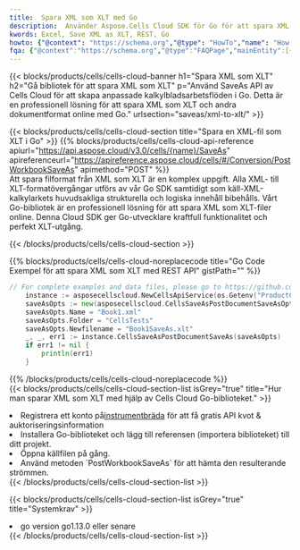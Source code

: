 ```yaml
---
title:  Spara XML som XLT med Go
description:  Använder Aspose.Cells Cloud SDK för Go för att spara XML-formatfil som XLT-formatfil.
kwords: Excel, Save XML as XLT, REST, Go
howto: {"@context": "https://schema.org","@type": "HowTo","name": "How to save XML as XLT using the Cells Cloud Go library.","description": "How to save XML as XLT using the Cells Cloud Go library.","image": {"@type": "ImageObject"},"url": "/go/saveas/xml-to-xlt/","step": [{ "@type": "HowToStep","name": "How to save XML as XLT using the Cells Cloud Go library. step 1", "image": {"@type": "ImageObject",},"url": "/go/saveas/xml-to-xlt/","text": "Register an account at <a href='https://dashboard.aspose.cloud/'>Dashboard</a> to get free API quota & authorization details",},{ "@type": "HowToStep","name": "How to save XML as XLT using the Cells Cloud Go library. step 1", "image": {"@type": "ImageObject",},"url": "/go/saveas/xml-to-xlt/","text": "Install Go library and add the reference (import the library) to your project.",},{ "@type": "HowToStep","name": "How to save XML as XLT using the Cells Cloud Go library. step 1", "image": {"@type": "ImageObject",},"url": "/go/saveas/xml-to-xlt/","text": "Open the source file in go.",},{ "@type": "HowToStep","name": "How to save XML as XLT using the Cells Cloud Go library. step 1", "image": {"@type": "ImageObject",},"url": "/go/saveas/xml-to-xlt/","text": "Use the `PostWorkbookSaveAs` method to retrieve the resulting stream.",}, ],"supply": {"@type": "HowToSupply","name": "document"},"tool": [{"@type": "HowToTool","name": "Goland, Visual Studio Code, Eclipse"},{"@type": "HowToTool","name": "Aspose Cells"}],"totalTime": "PT6M"}
fqa: {"@context":"https://schema.org","@type":"FAQPage","mainEntity":[{"@type":"Question","name":"Why save file as other formats file in C# using REST API?","acceptedAnswer":{"@type":"Answer","text":"Documents are encoded in many ways, and some files may be incompatible with the software you use. To open and read such files, just save them as appropriate file formats.<br/><ol><li>Install .NET SDK and add the reference (import the library) to your project.</li><li>Open the source file in C# using REST API.</li><li>Call the PostWorkbookSaveAsRequest() method, passing an output filename with required extension.</li><li>Get the result of save as a separate file.</li></ol>"}},{"@type":"Question","name":"What file formats can I save as with your C# library?","acceptedAnswer":{"@type":"Answer","text":"We support a variety of file formats for conversion using .NET library, including XLSX, Excel, xls , PDF, CSV, HTML, Markdown, XML, PNG, JPG, TIFF, Json, TXT and many more."}},{"@type":"Question","name":"What is the maximum allowed file size for conversion using this .NET library?","acceptedAnswer":{"@type":"Answer","text":"There are no file size limits for format conversions using .NET library."}}]}
---
```

{{< blocks/products/cells/cells-cloud-banner h1="Spara XML som XLT" h2="Gå bibliotek för att spara XML som XLT" p="Använd SaveAs API av Cells Cloud för att skapa anpassade kalkylbladsarbetsflöden i Go. Detta är en professionell lösning för att spara XML som XLT och andra dokumentformat online med Go." urlsection="saveas/xml-to-xlt/" >}}

{{< blocks/products/cells/cells-cloud-section title="Spara en XML-fil som XLT i Go" >}}
{{% blocks/products/cells/cells-cloud-api-reference apiurl="https://api.aspose.cloud/v3.0/cells/{name}/SaveAs" apireferenceurl="https://apireference.aspose.cloud/cells/#/Conversion/PostWorkbookSaveAs" apimethod="POST" %}}
<br/>
Att spara filformat från XML som XLT är en komplex uppgift. Alla XML- till XLT-formatövergångar utförs av vår Go SDK samtidigt som käll-XML-kalkylarkets huvudsakliga strukturella och logiska innehåll bibehålls. Vårt Go-bibliotek är en professionell lösning för att spara XML som XLT-filer online. Denna Cloud SDK ger Go-utvecklare kraftfull funktionalitet och perfekt XLT-utgång.

{{< /blocks/products/cells/cells-cloud-section >}}

{{% blocks/products/cells/cells-cloud-noreplacecode title="Go Code Exempel för att spara XML som XLT med REST API" gistPath="" %}}
  
```go
// For complete examples and data files, please go to https://github.com/aspose-cells-cloud/aspose-cells-cloud-go/
    instance := asposecellscloud.NewCellsApiService(os.Getenv("ProductClientId"), os.Getenv("ProductClientSecret"))
    saveAsOpts := new(asposecellscloud.CellsSaveAsPostDocumentSaveAsOpts)
    saveAsOpts.Name = "Book1.xml"
    saveAsOpts.Folder = "CellsTests"
    saveAsOpts.Newfilename = "Book1SaveAs.xlt"
    _, _, err1 := instance.CellsSaveAsPostDocumentSaveAs(saveAsOpts)
    if err1 != nil {
	    println(err1)
    }
```
  
{{% /blocks/products/cells/cells-cloud-noreplacecode %}}
<br/>
{{< blocks/products/cells/cells-cloud-section-list isGrey="true" title="Hur man sparar XML som XLT med hjälp av Cells Cloud Go-biblioteket." >}}
<li> Registrera ett konto på<a href="https://dashboard.aspose.cloud/">instrumentbräda</a> för att få gratis API kvot & auktoriseringsinformation</li>
<li>Installera Go-biblioteket och lägg till referensen (importera biblioteket) till ditt projekt.</li>
<li>Öppna källfilen på gång.</li>
<li>Använd metoden `PostWorkbookSaveAs` för att hämta den resulterande strömmen.</li>
{{< /blocks/products/cells/cells-cloud-section-list >}}

{{< blocks/products/cells/cells-cloud-section-list isGrey="true" title="Systemkrav" >}}
<li>go version go1.13.0 eller senare</li>
{{< /blocks/products/cells/cells-cloud-section-list >}}
